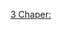 [3 Chaper: ](https://www.youtube.com/watch?v=8OfBiUC60OQ&list=PLWDIahyYV2UsW9rEpfbu_B92oXB0afibA&index=8)


